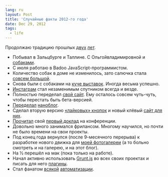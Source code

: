 ```yaml
---
lang: ru
layout: Post
title: 'Случайные факты 2012-го года'
date: Dec 29, 2012
tags:
  - life
---
```


Продолжаю традицию прошлых [двух](/blog/5292) [лет](/blog/4922).

* Побывал в Зальцбурге и Таллине. С Ольгойвладимировной и [собаками](/blog/5480).
* С июля работаю в Badoo JavaScript-программистом.
* Количество собак в доме не изменилось, зато салючка стала [совсем большой](http://morning.photos/albums/saluki).
* Снова были с собаками на [куче выставок](http://my.mail.ru/mail/artem-sapegin/photo). Иногда весьма успешно.
* [Инстаграм](http://instagram.com/sapegin) стал незаменимым спутником всегда и везде.
* Полностью переделал [свой сайт](http://sapegin.ru/). Ему осталось совсем чуть-чуть, чтобы перестать быть бета-версией.
* [Переделал](http://nano.sapegin.ru/all/nanoblog-2-0-teper-limonnyy/) [наноблог](http://nano.sapegin.ru/).
* Сделал вторую версию [«лайковых» кнопок](https://github.com/sapegin/social-likes) и новый клёвый [сайт для них](http://sapegin.github.io/social-likes/ru/).
* [Прочитал](http://events.yandex.ru/talks/365/) свой [первый доклад](http://sapegin.ru/pres/grunt/) на конференции.
* Довольно много занимался фрилансом. Многому научился, но почти не было времени на свои проекты.
* Под конец года вернулся (после 9-месячного перерыва) к разработке нового движка для [моей фотогалереи](http://morning.photos/) (а то больно смотреть и на галерею, и на этот блог).
* На ½ перешёл на мак (пока только на работе).
* Начал активно использовать [Grunt.js](http://gruntjs.com/) во всех своих проектах и писать для него [плагины](https://github.com/sapegin).
* Стал фанатом [всякой](https://github.com/sapegin/dotfiles) [автоматизации](https://github.com/sapegin/squirrelstrap).
